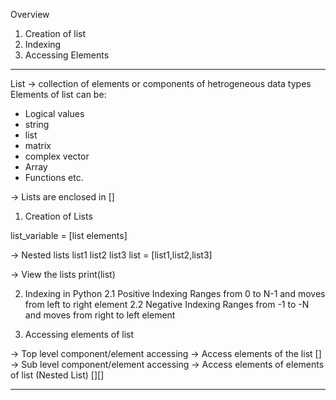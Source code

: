 Overview
1. Creation of list
2. Indexing
3. Accessing Elements

------------------------

List -> collection of elements or components of hetrogeneous data types
Elements of list can be:
* Logical values
* string
* list
* matrix
* complex vector
* Array
* Functions etc.

-> Lists are enclosed in [] 

1. Creation of Lists

list_variable = [list elements]

-> Nested lists
list1
list2
list3
list = [list1,list2,list3]

-> View the lists
print(list)

2. Indexing in Python
2.1 Positive Indexing
Ranges from 0 to N-1 and moves from left to right element
2.2 Negative Indexing
Ranges from -1 to -N and moves from right to left element

3. Accessing elements of list

-> Top level component/element accessing -> Access elements of the list []
-> Sub level component/element accessing -> Access elements of elements of list (Nested List) [][]

--------------------------------------------------------------------------------------------------------------------------------


